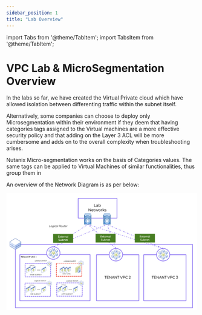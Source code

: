 ```yaml
---
sidebar_position: 1
title: "Lab Overview"
---
```



import Tabs from '@theme/TabItem';
import TabsItem from '@theme/TabItem';


# VPC Lab & MicroSegmentation Overview


In the labs so far, we have created the Virtual Private cloud which have allowed isolation between differenting traffic within the subnet itself. 

Alternatively, some companies can choose to deploy only Microsegmentation within their environment if they deem that having categories tags assigned to the Virtual machines are a more effective security policy and that adding on the Layer 3 ACL will be more cumbersome and adds on to the overall complexity when troubleshooting arises. 

Nutanix Micro-segmentation works on the basis of Categories values. The same tags can be applied to Virtual Machines of similar functionalities, thus group them in 

An overview of the Network Diagram is as per below:

![](img/Lab1/vpc_overview.png)


